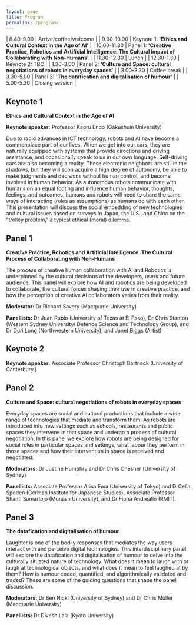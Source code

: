 ```yaml
---
layout: page
title: Program
permalink: /program/
---
```


| 8.40-9.00 | Arrive/coffee/welcome |
| 9.00-10.00 | Keynote 1: **'Ethics and Cultural Context in the Age of AI'**  |
| 10.00-11.30 | Panel 1: **'Creative Practice, Robotics and Artificial Intelligence: The Cultural Impact of Collaborating with Non-Humans'**  |
| 11.30-12.30 | Lunch  |
| 12.30-1.30 | Keynote 2: TBC  |
| 1.30-3.00 | Panel 2: **'Culture and Space: cultural negotiations of robots in everyday spaces'**  |
| 3.00-3.30 | Coffee break  |
| 3.30-5.00 | Panel 3: **'The datafication and digitalisation of humour'**  |
| 5.00-5.30 | Closing session  |

## Keynote 1

**Ethics and Cultural Context in the Age of AI**

**Keynote speaker:** Professor Kaoru Endo (Gakushuin University)

Due to rapid advances in ICT technology, robots and AI have become a commonplace part of our lives. When we get into our cars, they are naturally equipped with systems that provide directions and driving assistance, and occasionally speak to us in our own language. Self-driving cars are also becoming a reality.  These electronic neighbors are still in the shadows, but they will soon acquire a high degree of autonomy, be able to make judgments and decisions without human control, and become involved in human behavior.  As autonomous robots communicate with humans on an equal footing and influence human behavior, thoughts, feelings, and outcomes, humans and robots will need to share the same ways of interacting (rules as assumptions) as humans do with each other.  This presentation will discuss the social embedding of new technologies and cultural issues based on surveys in Japan, the U.S., and China on the "trolley problem," a typical ethical (moral) dilemma.

## Panel 1

**Creative Practice, Robotics and Artificial Intelligence: The Cultural Process of Collaborating with Non-Humans**

The process of creative human collaboration with AI and Robotics is underpinned by the cultural decisions of the developers, users and future audience. This panel will explore how AI and robotics are being developed to collaborate, the cultural forces shaping their use in creative practice, and how the perception of creative AI collaborators varies from their reality.

**Moderator:** Dr Richard Savery (Macquarie University)

**Panellists:** Dr Juan Rubio (University of Texas at El Paso), Dr Chris Stanton (Western Sydney University/ Defence Science and Technology Group), and Dr Duri Long (Northwestern University), and Janet Biggs (Artist)

## Keynote 2

**Keynote speaker:** Associate Professor Christoph Bartneck (University of Canterbury.)

## Panel 2

**Culture and Space: cultural negotiations of robots in everyday spaces**

Everyday spaces are social and cultural productions that include a wide range of technologies that mediate and transform them. As robots are introduced into new settings such as schools, restaurants and public spaces they intervene in that space and undergo a process of cultural negotiation. In this panel we explore how robots are being designed for social roles in particular spaces and settings, what labour they perform in those spaces and how their intervention in space is received and negotiated. 

**Moderators:** Dr Justine Humphry and Dr Chris Chesher (University of Sydney)

**Panellists:** Associate Professor Arisa Ema (University of Tokyo) and DrCelia Spoden (German Institute for Japanese Studies), Associate Professor Shanti Sumartojo (Monash University), and Dr Fiona Andreallo (RMIT).

## Panel 3

**The datafication and digitalisation of humour**

Laughter is one of the bodily responses that mediates the way users interact with and perceive digital technologies. This interdisciplinary panel will explore the datafication and digitalisation of humour to delve into the culturally situated nature of technology. What does it mean to laugh with or laugh at technological objects, and what does it mean to feel laughed at by them? How is humour coded, quantified, and algorithmically validated and traded? These are some of the guiding questions that shape the panel discussion.

**Moderators:** Dr Ben Nickl (University of Sydney) and Dr Chris Muller (Macquarie University)

**Panellists:** Dr Divesh Lala (Kyoto University)

